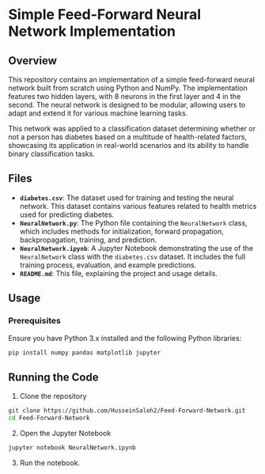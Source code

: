 # Simple Feed-Forward Neural Network Implementation

## Overview
This repository contains an implementation of a simple feed-forward neural network built from scratch using Python and NumPy. The implementation features two hidden layers, with 8 neurons in the first layer and 4 in the second. The neural network is designed to be modular, allowing users to adapt and extend it for various machine learning tasks.

This network was applied to a classification dataset determining whether or not a person has diabetes based on a multitude of health-related factors, showcasing its application in real-world scenarios and its ability to handle binary classification tasks.

## Files
- **`diabetes.csv`**: The dataset used for training and testing the neural network. This dataset contains various features related to health metrics used for predicting diabetes.
- **`NeuralNetwork.py`**: The Python file containing the `NeuralNetwork` class, which includes methods for initialization, forward propagation, backpropagation, training, and prediction.
- **`NeuralNetwork.ipynb`**: A Jupyter Notebook demonstrating the use of the `NeuralNetwork` class with the `diabetes.csv` dataset. It includes the full training process, evaluation, and example predictions.
- **`README.md`**: This file, explaining the project and usage details.

## Usage
### Prerequisites
Ensure you have Python 3.x installed and the following Python libraries:
```bash
pip install numpy pandas matplotlib jupyter
```
## Running the Code
1. Clone the repository
```bash
git clone https://github.com/HusseinSaleh2/Feed-Forward-Network.git
cd Feed-Forward-Network
```
2. Open the Jupyter Notebook
```bash
jupyter notebook NeuralNetwork.ipynb
```
3. Run the notebook.

